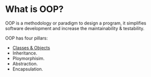 # What is OOP?

OOP is a methodology or paradigm to design a program, it simplifies software development and increase the maintainability & testability.

OOP has four pillars:

- [Classes & Objects](./ClassesObjects.md)
- Inheritance.
- Ploymorphisim.
- Abstraction.
- Encapsulation.

